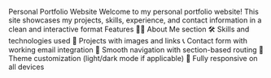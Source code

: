 Personal Portfolio Website
Welcome to my personal portfolio website! This site showcases my projects, skills, experience, and contact information in a clean and interactive format
Features
🧑‍💻 About Me section
🛠️ Skills and technologies used
📂 Projects with images and links
📞 Contact form with working email integration
🧭 Smooth navigation with section-based routing
🎨 Theme customization (light/dark mode if applicable)
📱 Fully responsive on all devices
